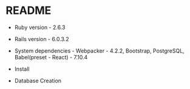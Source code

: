 # README

* Ruby version - 2.6.3

* Rails version - 6.0.3.2

* System dependencies - Webpacker - 4.2.2, Bootstrap, PostgreSQL, Babel(preset - React) - 7.10.4 

* Install

* Database Creation

